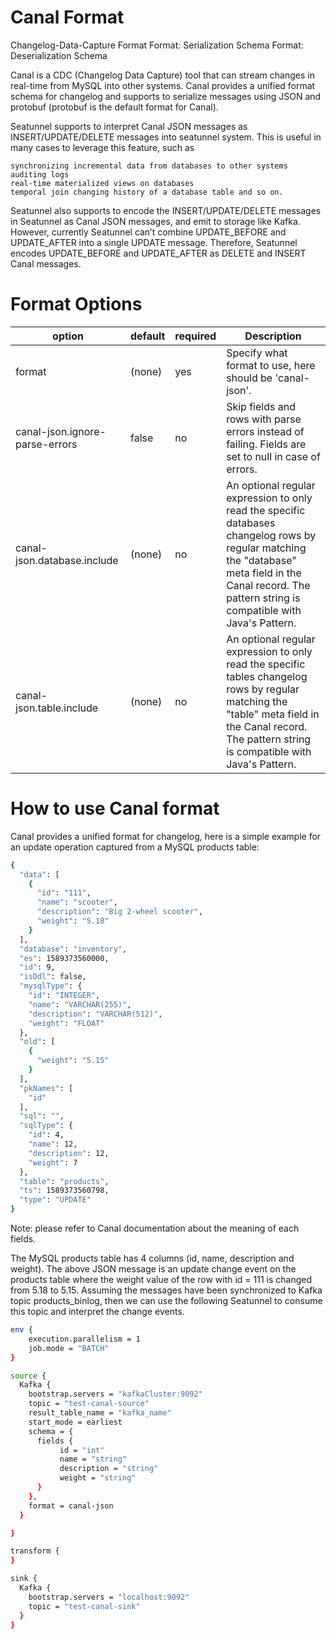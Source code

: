 # Canal Format

Changelog-Data-Capture Format Format: Serialization Schema Format: Deserialization Schema

Canal is a CDC (Changelog Data Capture) tool that can stream changes in real-time from MySQL into other systems. Canal provides a unified format schema for changelog and supports to serialize messages using JSON and protobuf (protobuf is the default format for Canal).

Seatunnel supports to interpret Canal JSON messages as INSERT/UPDATE/DELETE messages into seatunnel system. This is useful in many cases to leverage this feature, such as

    synchronizing incremental data from databases to other systems
    auditing logs
    real-time materialized views on databases
    temporal join changing history of a database table and so on.

Seatunnel also supports to encode the INSERT/UPDATE/DELETE messages in Seatunnel as Canal JSON messages, and emit to storage like Kafka. However, currently Seatunnel can’t combine UPDATE_BEFORE and UPDATE_AFTER into a single UPDATE message. Therefore, Seatunnel encodes UPDATE_BEFORE and UPDATE_AFTER as DELETE and INSERT Canal messages.

# Format Options
| option                         | default  | required | Description                                                                                                                                                                                                |
|--------------------------------|----------|----------|------------------------------------------------------------------------------------------------------------------------------------------------------------------------------------------------------------|
| format                         | (none)   | yes      | Specify what format to use, here should be 'canal-json'.                                                                                                                                                   |
| canal-json.ignore-parse-errors | false    | no       | Skip fields and rows with parse errors instead of failing. Fields are set to null in case of errors.                                                                                                       |
| canal-json.database.include    | (none)   | no       | An optional regular expression to only read the specific databases changelog rows by regular matching the "database" meta field in the Canal record. The pattern string is compatible with Java's Pattern. |
| canal-json.table.include       | (none)   | no       | An optional regular expression to only read the specific tables changelog rows by regular matching the "table" meta field in the Canal record. The pattern string is compatible with Java's Pattern.       |

# How to use Canal format
Canal provides a unified format for changelog, here is a simple example for an update operation captured from a MySQL products table:
```bash
{
  "data": [
    {
      "id": "111",
      "name": "scooter",
      "description": "Big 2-wheel scooter",
      "weight": "5.18"
    }
  ],
  "database": "inventory",
  "es": 1589373560000,
  "id": 9,
  "isDdl": false,
  "mysqlType": {
    "id": "INTEGER",
    "name": "VARCHAR(255)",
    "description": "VARCHAR(512)",
    "weight": "FLOAT"
  },
  "old": [
    {
      "weight": "5.15"
    }
  ],
  "pkNames": [
    "id"
  ],
  "sql": "",
  "sqlType": {
    "id": 4,
    "name": 12,
    "description": 12,
    "weight": 7
  },
  "table": "products",
  "ts": 1589373560798,
  "type": "UPDATE"
}
```
Note: please refer to Canal documentation about the meaning of each fields.

The MySQL products table has 4 columns (id, name, description and weight). 
The above JSON message is an update change event on the products table where the weight value of the row with id = 111 is changed from 5.18 to 5.15. 
Assuming the messages have been synchronized to Kafka topic products_binlog, then we can use the following Seatunnel to consume this topic and interpret the change events.

```bash
env {
    execution.parallelism = 1
    job.mode = "BATCH"
}

source {
  Kafka {
    bootstrap.servers = "kafkaCluster:9092"
    topic = "test-canal-source"
    result_table_name = "kafka_name"
    start_mode = earliest
    schema = {
      fields {
           id = "int"
           name = "string"
           description = "string"
           weight = "string"
      }
    },
    format = canal-json
  }

}

transform {
}

sink {
  Kafka {
    bootstrap.servers = "localhost:9092"
    topic = "test-canal-sink"
  }
}
```

